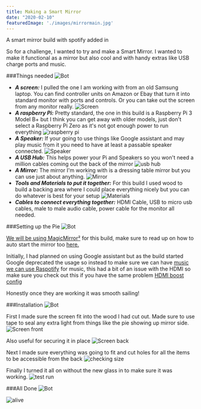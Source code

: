 ```yaml
---
title: Making a Smart Mirror
date: "2020-02-10"
featuredImage: './images/mirrormain.jpg'
---
```

A smart mirror build with spotify added in
<!-- end -->

So for a challenge, I wanted to try and make a Smart Mirror. I wanted to make it functional as a mirror but also cool and with handy extras like USB charge ports and music.

###Things needed
![Bot](./images/todolist.png)

* __*A screen:*__ I pulled the one I am working with from an old Samsung laptop. You can find controller units on Amazon or Ebay that turn it into standard monitor with ports and controls. Or you can take out the screen from any monitor really.
![Screen](./images/screen.jpg)
* __*A raspberry Pi:*__ Pretty standard, the one in this build is a Raspberry Pi 3 Model B+ but I think you can get away with older models, just don't select a Raspberry Pi Zero as it's not got enough power to run everything
![raspberry pi](./images/raspberrypi.jpg)
* __*A Speaker:*__ If your going to use things like Google assistant and may play music from it you need to have at least a passable speaker connected.
![Speaker](./images/speaker.jpg)
* __*A USB Hub:*__ This helps power your Pi and Speakers so you won't need a million cables coming out the back of the mirror
![usb hub](./images/usbhub.jpg)
* __*A Mirror:*__ The mirror I'm working with is a dressing table mirror but you can use just about anything.
![Mirror](./images/mirrorframe.jpg)
* __*Tools and Materials to put it together:*__ For this build I used wood to build a backing area where I could place everything nicely but you can do whatever is best for your setup
![Materials](./images/materials.jpg)
* __*Cables to connect everything together:*__ HDMI Cable, USB to micro usb cables, male to male audio cable, power cable for the monitor all needed.


###Setting up the Pie
![Bot](./images/pie.png)

[We will be using MagicMirror²](https://github.com/MichMich/MagicMirror) for this build, make sure to read up on how to auto start the mirror too [here.](https://github.com/MichMich/MagicMirror/wiki/Auto-Starting-MagicMirror) 

Initially, I had planned on using Google assistant but as the build started Google deprecated the usage so instead to make sure we can have
[music we can use Raspotify](https://github.com/dtcooper/raspotify) for music, this had a bit of an issue with the HDMI so make sure you check out this if you have the same problem [HDMI boost config](https://github.com/dtcooper/raspotify/issues/174)

Honestly once they are working it was smooth sailing!

###Installation
![Bot](./images/installation.png)

First I made sure the screen fit into the wood I had cut out. Made sure to use tape to seal any extra light from things like the pie showing up mirror side.
![Screen front](./images/screenfront.jpg)


Also useful for securing it in place
![Screen back](./images/screenback.jpg)


Next I made sure everything was going to fit and cut holes for all the items to be accessible from the back
![checking size](./images/makingsureitfits.jpg)


Finally I turned it all on without the new glass in to make sure it was working.
![test run](./images/testrunnomirror.jpg)


###All Done
![Bot](./images/working.png)

![alive](./images/mirrorworking.jpg)